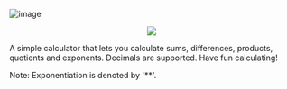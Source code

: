 ![image](https://github.com/CompeyDev/calculator/assets/74418041/fac63240-594c-433c-9ab4-b8488b9ead20)<p align="center">
  <img src="https://devcomp.xyz/archives/assets/Images/Calculator.jpg" />
</p>

A simple calculator that lets you calculate sums, differences, products, quotients and exponents. Decimals are supported. Have fun calculating!

Note: Exponentiation is denoted by '**'.
